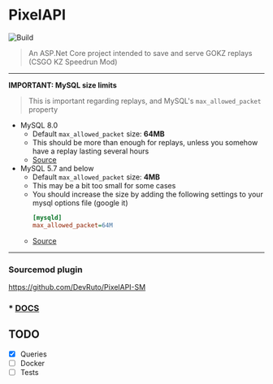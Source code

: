 # PixelAPI

![Build](https://github.com/devruto/pixelapi/workflows/.NET%20Core/badge.svg)

> An ASP.Net Core project intended to save and serve GOKZ replays (CSGO KZ Speedrun Mod)

---
**IMPORTANT: MySQL size limits**

> This is important regarding replays, and MySQL's `max_allowed_packet` property
* MySQL 8.0
    - Default `max_allowed_packet` size: **64MB**
    - This should be more than enough for replays, unless you somehow have a replay lasting several hours
    - [Source](https://dev.mysql.com/doc/refman/8.0/en/packet-too-large.html)
* MySQL 5.7 and below
    - Default `max_allowed_packet` size: **4MB**
    - This may be a bit too small for some cases
    - You should increase the size by adding the following settings to your mysql options file (google it)
        ```ini
        [mysqld]
        max_allowed_packet=64M
        ```
    - [Source](https://dev.mysql.com/doc/refman/5.7/en/packet-too-large.html)
---

### Sourcemod plugin
https://github.com/DevRuto/PixelAPI-SM

### * [DOCS](./DOC.md)

## TODO
- [x] Queries
- [ ] Docker
- [ ] Tests